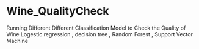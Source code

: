 # Wine_QualityCheck
Running Different Different Classification Model to Check the  Quality of Wine
Logestic regression , decision tree , Random Forest , Support Vector Machine
